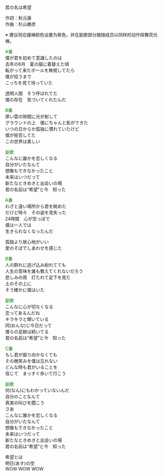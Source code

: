 君の名は希望  
  
作詞：秋元康  
作曲：杉山勝彦  
  
※ 建议将应援棒颜色设置为紫色，并在副歌部分跟随成员以同样的动作挥舞荧光棒。   
  
<font color=green>A番</font>  
僕が君を初めて意識したのは  
去年の6月　夏の服に着替えた頃  
転がって来たボールを無視してたら  
僕が拾うまで  
こっちを見て待っていた  
  
透明人間　そう呼ばれてた  
僕の存在　気づいてくれたんだ  
  
<font color=green>B番</font>  
厚い雲の隙間に光が射して  
グラウンドの上　僕にちゃんと影ができた  
いつの日からか孤独に慣れていたけど  
僕が拒否してた  
この世界は美しい  
  
<font color=green>副歌</font>  
こんなに誰かを恋しくなる  
自分がいたなんて  
想像もできなかったこと  
未来はいつだって  
新たなときめきと出会いの場  
君の名前は“希望”と今　知った  
  
<font color=green>A番</font>  
わざと遠い場所から君を眺めた  
だけど時々　その姿を見失った  
24時間　心が空っぽで  
僕は一人では  
生きられなくなったんだ  
  
孤独より居心地がいい  
愛のそばでしあわせを感じた  
  
<font color=green>B番</font>  
人の群れに逃げ込み紛れてても  
人生の意味を誰も教えてくれないだろう  
悲しみの雨　打たれて足下を見た  
土のその上に  
そう確かに僕はいた  
  
<font color=green>副歌</font>  
こんなに心が切なくなる  
恋ってあるんだね  
キラキラと輝いている  
同(おんな)じ今日だって  
僕らの足跡は続いてる  
君の名前は“希望”と今　知った  
  
<font color=green>C番</font>  
もし君が振り向かなくても  
その微笑みを僕は忘れない  
どんな時も君がいることを  
信じて　まっすぐ歩いて行こう  
  
<font color=green>副歌</font>  
何(なん)にもわかっていないんだ  
自分のことなんて  
真実の叫びを聞こう  
さあ  
こんなに誰かを恋しくなる  
自分がいたなんて  
想像もできなかったこと  
未来はいつだって  
新たなときめきと出会いの場  
君の名前は“希望”と今　知った  
  
希望とは  
明日(あす)の空  
WOW WOW WOW  
